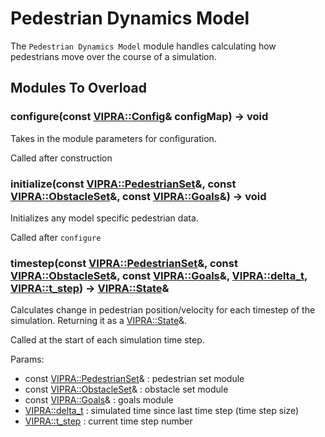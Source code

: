 # Pedestrian Dynamics Model

The `Pedestrian Dynamics Model` module handles calculating how pedestrians move over the course of a simulation.

## Modules To Overload

### configure(const [VIPRA::Config](Parameters.md)& configMap) -> void

Takes in the module parameters for configuration.

Called after construction

### initialize(const [VIPRA::PedestrianSet](PedestrianSet.md)&, const [VIPRA::ObstacleSet](ObstacleSet.md)&, const [VIPRA::Goals](Goals.md)&) -> void

Initializes any model specific pedestrian data.

Called after `configure`

### timestep(const [VIPRA::PedestrianSet](PedestrianSet.md)&, const [VIPRA::ObstacleSet](ObstacleSet.md)&, const [VIPRA::Goals](Goals.md)&, [VIPRA::delta_t](../VIPRATypes.md), [VIPRA::t_step](../VIPRATypes.md)) -> [VIPRA::State](../VIPRATypes.md)&

Calculates change in pedestrian position/velocity for each timestep of the simulation. Returning it as a [VIPRA::State](../VIPRATypes.md)&.

Called at the start of each simulation time step.

Params:
- const [VIPRA::PedestrianSet](PedestrianSet.md)& : pedestrian set module
- const [VIPRA::ObstacleSet](ObstacleSet.md)& : obstacle set module
- const [VIPRA::Goals](Goals.md)& : goals module
- [VIPRA::delta_t](../VIPRATypes.md) : simulated time since last time step (time step size)
- [VIPRA::t_step](../VIPRATypes.md) : current time step number